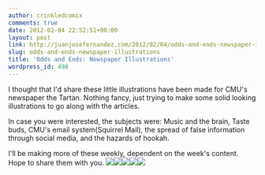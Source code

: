 ```yaml
---
author: crinkledcomix
comments: true
date: 2012-02-04 22:52:51+00:00
layout: post
link: http://juanjosefernandez.com/2012/02/04/odds-and-ends-newspaper-illustrations/
slug: odds-and-ends-newspaper-illustrations
title: 'Odds and Ends: Newspaper Illustrations'
wordpress_id: 498
---
```


I thought that I'd share these little illustrations have been made for CMU's newspaper the Tartan. Nothing fancy, just trying to make some solid looking illustrations to go along with the articles.

In case you were interested, the subjects were: Music and the brain, Taste buds, CMU's email system(Squirrel Mail), the spread of false information through social media, and the hazards of hookah.

I'll be making more of these weekly, dependent on the week's content. Hope to share them with you.
[![](http://fernandezjuanjose.files.wordpress.com/2012/02/brain.jpg)](http://fernandezjuanjose.files.wordpress.com/2012/02/brain.jpg)[![](http://fernandezjuanjose.files.wordpress.com/2012/02/taste-buds1.jpg)](http://fernandezjuanjose.files.wordpress.com/2012/02/taste-buds1.jpg)[![](http://fernandezjuanjose.files.wordpress.com/2012/02/squirrelmail.jpg)](http://fernandezjuanjose.files.wordpress.com/2012/02/squirrelmail.jpg)[![](http://fernandezjuanjose.files.wordpress.com/2012/02/twitter-false.jpg)](http://fernandezjuanjose.files.wordpress.com/2012/02/twitter-false.jpg)[![](http://fernandezjuanjose.files.wordpress.com/2012/02/hookah.jpg)](http://fernandezjuanjose.files.wordpress.com/2012/02/hookah.jpg)
